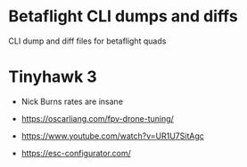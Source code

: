 # Betaflight CLI dumps and diffs

CLI dump and diff files for betaflight quads


# Tinyhawk 3

- Nick Burns rates are insane


- https://oscarliang.com/fpv-drone-tuning/
- https://www.youtube.com/watch?v=UR1U7SitAgc


- https://esc-configurator.com/
